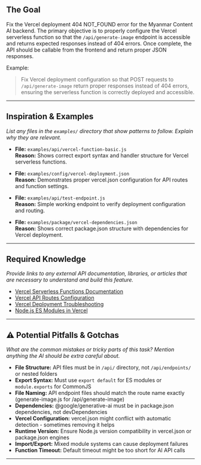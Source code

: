 ## The Goal

Fix the Vercel deployment 404 NOT_FOUND error for the Myanmar Content AI backend. The primary objective is to properly configure the Vercel serverless function so that the `/api/generate-image` endpoint is accessible and returns expected responses instead of 404 errors. Once complete, the API should be callable from the frontend and return proper JSON responses.

Example:  
> Fix Vercel deployment configuration so that POST requests to `/api/generate-image` return proper responses instead of 404 errors, ensuring the serverless function is correctly deployed and accessible.

---

## Inspiration & Examples

_List any files in the `examples/` directory that show patterns to follow. Explain why they are relevant._

- **File:** `examples/api/vercel-function-basic.js`  
  **Reason:** Shows correct export syntax and handler structure for Vercel serverless functions.

- **File:** `examples/config/vercel-deployment.json`  
  **Reason:** Demonstrates proper vercel.json configuration for API routes and function settings.

- **File:** `examples/api/test-endpoint.js`  
  **Reason:** Simple working endpoint to verify deployment configuration and routing.

- **File:** `examples/package/vercel-dependencies.json`  
  **Reason:** Shows correct package.json structure with dependencies for Vercel deployment.

---

## Required Knowledge

_Provide links to any external API documentation, libraries, or articles that are necessary to understand and build this feature._

- [Vercel Serverless Functions Documentation](https://vercel.com/docs/concepts/functions/serverless-functions)
- [Vercel API Routes Configuration](https://vercel.com/docs/concepts/functions/serverless-functions/runtimes#node.js)
- [Vercel Deployment Troubleshooting](https://vercel.com/docs/concepts/deployments/troubleshooting)
- [Node.js ES Modules in Vercel](https://vercel.com/docs/concepts/functions/serverless-functions/runtimes#node.js-version)

---

## ⚠️ Potential Pitfalls & Gotchas

_What are the common mistakes or tricky parts of this task? Mention anything the AI should be extra careful about._

- **File Structure:** API files must be in `/api/` directory, not `/api/endpoints/` or nested folders
- **Export Syntax:** Must use `export default` for ES modules or `module.exports` for CommonJS
- **File Naming:** API endpoint files should match the route name exactly (generate-image.js for /api/generate-image)
- **Dependencies:** @google/generative-ai must be in package.json dependencies, not devDependencies
- **Vercel Configuration:** vercel.json might conflict with automatic detection - sometimes removing it helps
- **Runtime Version:** Ensure Node.js version compatibility in vercel.json or package.json engines
- **Import/Export:** Mixed module systems can cause deployment failures
- **Function Timeout:** Default timeout might be too short for AI API calls

---
